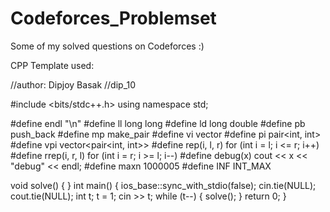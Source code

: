 # Codeforces_Problemset
Some of my solved questions on Codeforces :)

CPP Template used:

//author: Dipjoy Basak
//dip_10

#include <bits/stdc++.h>
using namespace std;

#define endl "\n"
#define ll long long
#define ld long double
#define pb push_back
#define mp make_pair
#define vi vector<int>
#define pi pair<int, int>
#define vpi vector<pair<int, int>>
#define rep(i, l, r) for (int i = l; i <= r; i++)
#define rrep(i, r, l) for (int i = r; i >= l; i--)
#define debug(x) cout << x << "debug" << endl;
#define maxn 1000005
#define INF INT_MAX

void solve()
{
}
int main()
{
    ios_base::sync_with_stdio(false);
    cin.tie(NULL);
    cout.tie(NULL);
    int t;
    t = 1;
    cin >> t;
    while (t--)
    {
        solve();
    }
    return 0;
}

